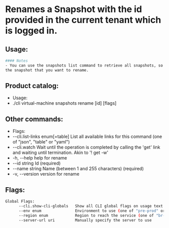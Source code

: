 # Renames a Snapshot with the id provided in the current tenant which is logged in.

## Usage:
```bash
#### Notes
- You can use the snapshots list command to retrieve all snapshots, so you can get the id of
the snapshot that you want to rename.
```

## Product catalog:
- Usage:
- ./cli virtual-machine snapshots rename [id] [flags]

## Other commands:
- Flags:
- --cli.list-links enum[=table]   List all available links for this command (one of "json", "table" or "yaml")
- --cli.watch                     Wait until the operation is completed by calling the 'get' link and waiting until termination. Akin to '! get -w'
- -h, --help                          help for rename
- --id string                     Id (required)
- --name string                   Name (between 1 and 255 characters) (required)
- -v, --version                       version for rename

## Flags:
```bash
Global Flags:
      --cli.show-cli-globals   Show all CLI global flags on usage text
      --env enum               Environment to use (one of "pre-prod" or "prod") (default "prod")
      --region enum            Region to reach the service (one of "br-mgl1", "br-ne1" or "br-se1") (default "br-ne1")
      --server-url uri         Manually specify the server to use
```

